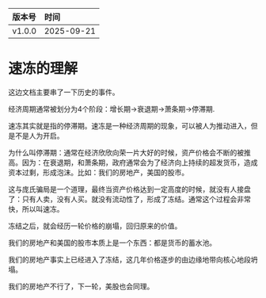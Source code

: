 | 版本号 | 时间 |
|:-|:-|
|v1.0.0|2025-09-21|

# 速冻的理解

这边文档主要串了一下历史的事件。

经济周期通常被划分为4个阶段：增长期->衰退期->萧条期->停滞期.

速冻其实就是指的停滞期。速冻是一种经济周期的现象，可以被人为推动进入，但是不是人为开启。

为什么叫停滞期：通常在经济欣欣向荣一片大好的时候，资产价格会不断的被推高。因为：在衰退期，和萧条期，政府通常会为了经济向上持续的超发货币，造成资本过剩，形成泡沫。比如：我们的房地产，美国的股市。

这与庞氏骗局是一个道理，最终当资产价格达到一定高度的时候，就没有人接盘了：只有人卖，没有人买。就没有流动性了，形成了冻结。通常这个过程会非常快，所以叫速冻。

冻结之后，就会经历一轮价格的崩塌，回归原来的价值。

我们的房地产和美国的股市本质上是一个东西：都是货币的蓄水池。

我们的房地产事实上已经进入了冻结，这几年价格逐步的由边缘地带向核心地段坍塌。

我们的房地产不行了，下一轮，美股也会同理。

